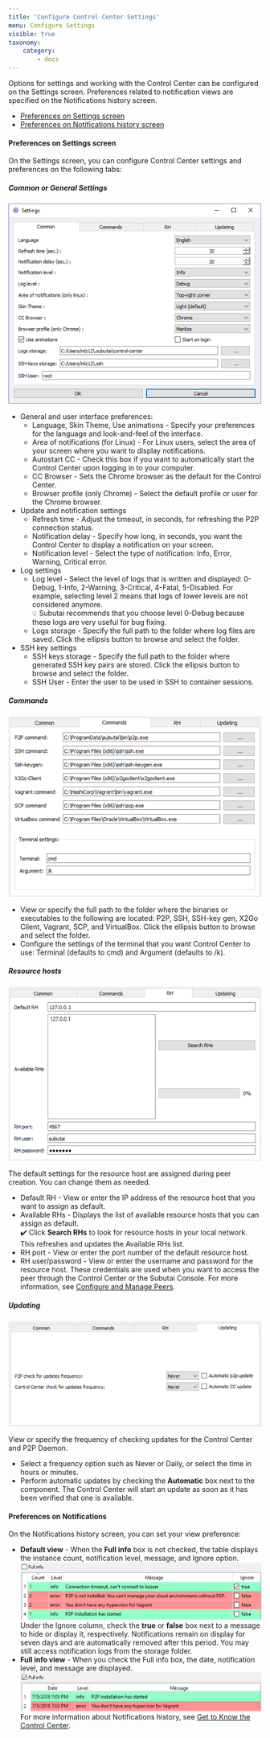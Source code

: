 ```yaml
---
title: 'Configure Control Center Settings'
menu: Configure Settings
visible: true
taxonomy:
    category:
        - docs
---
```


Options for settings and working with the Control Center can be configured on the Settings screen. Preferences related to notification views are specified on the Notifications history screen. 
* [Preferences on Settings screen](#preferences-settings)
* [Preferences on Notifications history screen](#preferences-notifications)

#### <a name="preferences-settings"></a> Preferences on Settings screen
On the Settings screen, you can configure Control Center settings and preferences on the following tabs:

##### Common or General Settings
![General Settings](cc-settings.png)   
* General and user interface preferences:   
  * Language, Skin Theme, Use animations - Specify your preferences for the language and look-and-feel of the interface.
  * Area of notifications (for Linux) - For Linux users, select the area of your screen where you want to display notifications.
  * Autostart CC - Check this box if you want to automatically start the Control Center upon logging in to your computer. 
  * CC Browser - Sets the Chrome browser as the default for the Control Center.
  * Browser profile (only Chrome) - Select the default profile or user for the Chrome browser.
* Update and notification settings
  * Refresh time - Adjust the timeout, in seconds, for refreshing the P2P connection status. 
  * Notification delay - Specify how long, in seconds, you want the Control Center to display a notification on your screen.
  * Notification level - Select the type of notification: Info, Error, Warning, Critical error.
* Log settings
  * Log level - Select the level of logs that is written and displayed: 0-Debug, 1-Info, 2-Warning, 3-Critical, 4-Fatal, 5-Disabled. For example, selecting level 2 means that logs of lower levels are not considered anymore.    
  💡 Subutai recommends that you choose level 0-Debug because these logs are very useful for bug fixing.  
  * Logs storage - Specify the full path to the folder where log files are saved. Click the ellipsis button to browse and select the folder.
* SSH key settings
  * SSH keys storage - Specify the full path to the folder where generated SSH key pairs are stored. Click the ellipsis button to browse and select the folder.
  * SSH User - Enter the user to be used in SSH to container sessions.	

##### Commands
![Commands](cc-commands.png)

* View or specify the full path to the folder where the binaries or executables to the following are located: P2P, SSH, SSH-key gen, X2Go Client, Vagrant, SCP, and VirtualBox. Click the ellipsis button to browse and select the folder. 
* Configure the settings of the terminal that you want Control Center to use: Terminal (defaults to cmd) and Argument (defaults to /k).

##### Resource hosts
![Resource host settings](cc-RH.png)

The default settings for the resource host are assigned during peer creation. You can change them as needed. 
* Default RH - View or enter the IP address of the resource host that you want to assign as default. 
* Available RHs - Displays the list of available resource hosts that you can assign as default.   
✔️ Click **Search RHs** to look for resource hosts in your local network. This refreshes and updates the Available RHs list. 
* RH port - View or enter the port number of the default resource host. 
* RH user/password - View or enter the username and password for the resource host. These credentials are used when you want to access the peer through the Control Center or the Subutai Console. For more information, see [Configure and Manage Peers](../../control-center/configure-manage-peers). 

##### Updating
![Update settings](cc-updating.png)

View or specify the frequency of checking updates for the Control Center and P2P Daemon.
* Select a frequency option such as Never or Daily, or select the time in hours or minutes. 
* Perform automatic updates by checking the **Automatic** box next to the component. The Control Center will start an update as soon as it has been verified that one is available.

#### <a name="preferences-notifications"></a> Preferences on Notifications

On the Notifications history screen, you can set your view preference:

* **Default view** - When the **Full info** box is not checked, the table displays the instance count, notification level, message, and Ignore option. 	  
![Default view](cc-defaultview.png)    
Under the Ignore column, check the **true** or **false** box next to a message to hide or display it, respectively. Notifications remain on display for seven days and are automatically removed after this period. You may still access notification logs from the storage folder. 
* **Full info view** - When you check the Full info box, the date, notification level, and message are displayed.   
![Full info view](cc-fullinfoview.png)   
For more information about Notifications history, see [Get to Know the Control Center](../../control-center/get-to-know).
